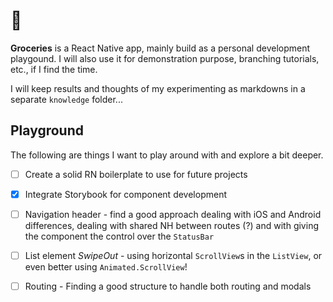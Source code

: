 # 🛒

**Groceries** is a React Native app, mainly build as a personal development playgound. I will also use it for demonstration purpose, branching tutorials, etc., if I find the time.

I will keep results and thoughts of my experimenting as markdowns in a separate `knowledge` folder...

## Playground

The following are things I want to play around with and explore a bit deeper.

 - [ ] Create a solid RN boilerplate to use for future projects
 - [x] Integrate Storybook for component development
 
 - [ ] Navigation header - find a good approach dealing with iOS and Android differences, dealing with shared NH between routes (?) and with giving the component the control over the `StatusBar`
 - [ ] List element *SwipeOut* - using horizontal `ScrollView`s in the `ListView`, or even better using `Animated.ScrollView`!
 - [ ] Routing - Finding a good structure to handle both routing and modals
